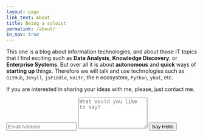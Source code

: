 ```yaml
---
layout: page
link_text: About
title: Being a soloist
permalink: /about/
in_nav: true
---
```

This one is a blog about information technologies, and about those IT topics that I find exciting such as **Data Analysis**, **Knowledge Discovery**, or **Enterprise Systems**. But over all it is about **autonomous** and **quick** ways of **starting up** things. Therefore we will talk and use technologies such as `GitHub`, `Jekyll`, `jsFiddle`, `knitr`, the `R` ecosystem, `Python`, `yhat`, etc.  

If you are interested in sharing your ideas with me, please, just contact me.  
<div class="py2">
  <form action="https://forms.brace.io/jadianes@gmail.com" method="POST" class="form-stacked form-light">
    <input type="text" name="email" class="input mobile-block" placeholder="Email Address">
    <textarea type="text" name="content" class="input mobile-block" rows="5" placeholder="What would you like to say?"></textarea>
    <input type="submit" class="button button-blue button-big mobile-block" value="Say Hello">
  </form>
</div>
